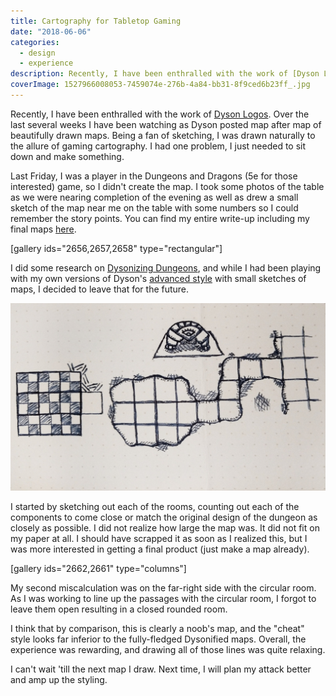 ```yaml
---
title: Cartography for Tabletop Gaming
date: "2018-06-06"
categories: 
  - design
  - experience
description: Recently, I have been enthralled with the work of [Dyson Logos](http://www.dysonlogos.com/). Over the last several weeks I have been watching as Dyson posted map after map of beautifully drawn maps. Being a fan of sketching, I was drawn naturally to the allure of gaming cartography. I had one problem, I just needed to sit down and make something.
coverImage: 1527966008053-7459074e-276b-4a84-bb31-8f9ced6b23ff_.jpg
---
```


Recently, I have been enthralled with the work of [Dyson Logos](http://www.dysonlogos.com/). Over the last several weeks I have been watching as Dyson posted map after map of beautifully drawn maps. Being a fan of sketching, I was drawn naturally to the allure of gaming cartography. I had one problem, I just needed to sit down and make something.

Last Friday, I was a player in the Dungeons and Dragons (5e for those interested) game, so I didn't create the map. I took some photos of the table as we were nearing completion of the evening as well as drew a small sketch of the map near me on the table with some numbers so I could remember the story points. You can find my entire write-up including my final maps [here](https://sites.google.com/view/extant/home/612018).

\[gallery ids="2656,2657,2658" type="rectangular"\]

I did some research on [Dysonizing Dungeons](https://rpgcharacters.wordpress.com/2013/09/25/dysonize-your-dungeon/), and while I had been playing with my own versions of Dyson's [advanced style](https://rpgcharacters.wordpress.com/2013/09/28/advanced-dyson-dungeons/) with small sketches of maps, I decided to leave that for the future.

![Josh's Dyson-like style small](./images/1528249676994-8ab90b59-5a8f-433c-978f-9bbd3efee29e-e1528249949440.jpg)

I started by sketching out each of the rooms, counting out each of the components to come close or match the original design of the dungeon as closely as possible. I did not realize how large the map was. It did not fit on my paper at all. I should have scrapped it as soon as I realized this, but I was more interested in getting a final product (just make a map already).

\[gallery ids="2662,2661" type="columns"\]

My second miscalculation was on the far-right side with the circular room. As I was working to line up the passages with the circular room, I forgot to leave them open resulting in a closed rounded room.

I think that by comparison, this is clearly a noob's map, and the "cheat" style looks far inferior to the fully-fledged Dysonified maps. Overall, the experience was rewarding, and drawing all of those lines was quite relaxing.

I can't wait 'till the next map I draw. Next time, I will plan my attack better and amp up the styling.
